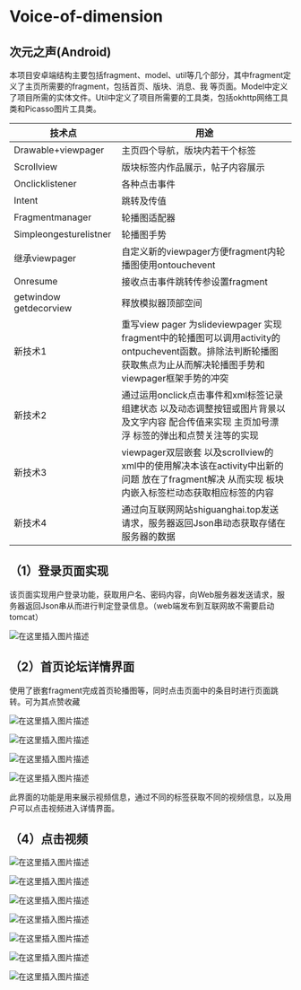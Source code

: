 # Voice-of-dimension
## 次元之声(Android)

本项目安卓端结构主要包括fragment、model、util等几个部分，其中fragment定义了主页所需要的fragment，包括首页、版块、消息、我 等页面。Model中定义了项目所需的实体文件。Util中定义了项目所需要的工具类，包括okhttp网络工具类和Picasso图片工具类。

|技术点  | 用途 |
|--|--|
|Drawable+viewpager	|主页四个导航，版块内若干个标签
|Scrollview	|版块标签内作品展示，帖子内容展示
|Onclicklistener	|各种点击事件
|Intent|	跳转及传值
|Fragmentmanager|	轮播图适配器
|Simpleongesturelistner|	轮播图手势
|继承viewpager|	自定义新的viewpager方便fragment内轮播图使用ontouchevent
|Onresume	|接收点击事件跳转传参设置fragment
|getwindow getdecorview|	释放模拟器顶部空间
新技术1 |	重写view pager 为slideviewpager 实现fragment中的轮播图可以调用activity的ontpuchevent函数。排除法判断轮播图获取焦点为止从而解决轮播图手势和viewpager框架手势的冲突
新技术2|	通过运用onclick点击事件和xml标签记录组建状态 以及动态调整按钮或图片背景以及文字内容 配合传值来实现 主页加号漂浮 标签的弹出和点赞关注等的实现
新技术3 |	viewpager双层嵌套 以及scrollview的xml中的使用解决本该在activity中出新的问题 放在了fragment解决 从而实现 板块内嵌入标签栏动态获取相应标签的内容
新技术4	|通过向互联网网站shiguanghai.top发送请求，服务器返回Json串动态获取存储在服务器的数据

## （1）登录页面实现
	
该页面实现用户登录功能，获取用户名、密码内容，向Web服务器发送请求，服务器返回Json串从而进行判定登录信息。（web端发布到互联网故不需要启动tomcat）

![在这里插入图片描述](https://img-blog.csdnimg.cn/20201029214708232.png#pic_center)

## （2）首页论坛详情界面

使用了嵌套fragment完成首页轮播图等，同时点击页面中的条目时进行页面跳转。可为其点赞收藏

![在这里插入图片描述](https://img-blog.csdnimg.cn/20201029214732134.png#pic_center)

![在这里插入图片描述](https://img-blog.csdnimg.cn/20201029214737737.png#pic_center)

![在这里插入图片描述](https://img-blog.csdnimg.cn/20201029214745601.png#pic_center)

![在这里插入图片描述](https://img-blog.csdnimg.cn/20201029214750873.png#pic_center)

此界面的功能是用来展示视频信息，通过不同的标签获取不同的视频信息，以及用户可以点击视频进入详情界面。

## （4）点击视频

![在这里插入图片描述](https://img-blog.csdnimg.cn/20201029214813816.png#pic_center)

![在这里插入图片描述](https://img-blog.csdnimg.cn/20201029214820925.png#pic_center)

![在这里插入图片描述](https://img-blog.csdnimg.cn/20201029214828765.png#pic_center)

![在这里插入图片描述](https://img-blog.csdnimg.cn/20201029214833842.png#pic_center)

![在这里插入图片描述](https://img-blog.csdnimg.cn/20201029214839259.png#pic_center)

![在这里插入图片描述](https://img-blog.csdnimg.cn/20201029214845245.png#pic_center)

![在这里插入图片描述](https://img-blog.csdnimg.cn/20201029214850620.png#pic_center)

